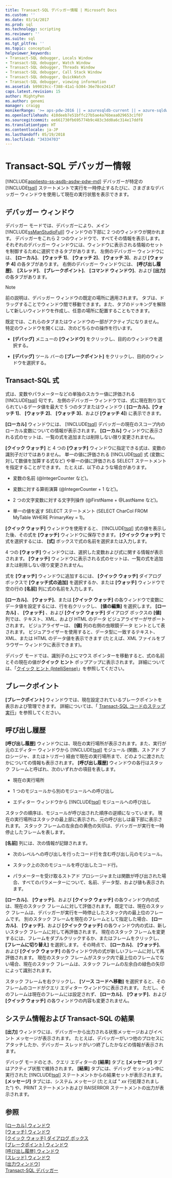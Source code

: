 ```yaml
---
title: Transact-SQL デバッガー情報 | Microsoft Docs
ms.custom: ''
ms.date: 03/14/2017
ms.prod: sql
ms.technology: scripting
ms.reviewer: ''
ms.suite: sql
ms.tgt_pltfrm: ''
ms.topic: conceptual
helpviewer_keywords:
- Transact-SQL debugger, Locals Window
- Transact-SQL debugger, Watch Window
- Transact-SQL debugger, Threads Window
- Transact-SQL debugger, Call Stack Window
- Transact-SQL debugger, QuickWatch
- Transact-SQL debugger, viewing information
ms.assetid: b99819cc-f388-41a1-b304-36e78ce24147
caps.latest.revision: 15
author: MightyPen
ms.author: genemi
manager: craigg
monikerRange: '>= aps-pdw-2016 || = azuresqldb-current || = azure-sqldw-latest || >= sql-server-2016 || = sqlallproducts-allversions'
ms.openlocfilehash: 410deeb7e51bffc27b5ae4a76beaa029653c1f07
ms.sourcegitcommit: ee661730fb695774b9c483c3dd0a6c314e17ddf8
ms.translationtype: HT
ms.contentlocale: ja-JP
ms.lasthandoff: 05/19/2018
ms.locfileid: "34334703"
---
```

# <a name="transact-sql-debugger---information"></a>Transact-SQL デバッガー情報
[!INCLUDE[appliesto-ss-asdb-asdw-pdw-md](../../includes/appliesto-ss-asdb-asdw-pdw-md.md)]
  デバッガーが特定の [!INCLUDE[tsql](../../includes/tsql-md.md)] ステートメントで実行を一時停止するたびに、さまざまなデバッガー ウィンドウを使用して現在の実行状態を表示できます。  
  
## <a name="debugger-windows"></a>デバッガー ウィンドウ  
 デバッガー モードでは、デバッガーにより、メイン [!INCLUDE[ssManStudioFull](../../includes/ssmanstudiofull-md.md)] ウィンドウの下部に 2 つのウィンドウが開かれます。 デバッガーをこれら 2 つのウィンドウで、すべてその情報を表示します。 それぞれのデバッガー ウィンドウには、ウィンドウに表示される情報のセットを制御するために選択できるタブがあります。 左側のデバッガー ウィンドウには、 **[ローカル]**、 **[ウォッチ 1]**、 **[ウォッチ 2]**、 **[ウォッチ 3]**、および **[ウォッチ 4]** の各タブがあります。 右側のデバッガー ウィンドウには、 **[呼び出し履歴]**、 **[スレッド]**、 **[ブレークポイント]**、 **[コマンド ウィンドウ]**、および **[出力]** の各タブがあります。  
  
> [!NOTE]  
>  前の説明は、デバッガー ウィンドウの既定の場所に適用されます。 タブは、ドラッグすることでウィンドウ間で移動できます。また、タブのドッキングを解除して新しいウィンドウを作成し、任意の場所に配置することもできます。  
  
 既定では、これらのタブまたはウィンドウの一部がアクティブになりません。 特定のウィンドウを開くには、次のどちらかの操作を行います。  
  
-   **[デバッグ]** メニューの **[ウィンドウ]** をクリックし、目的のウィンドウを選択する。  
  
-   **[デバッグ]** ツール バーの **[ブレークポイント]** をクリックし、目的のウィンドウを選択する。  
  
## <a name="transact-sql-expressions"></a>Transact-SQL 式  
 式は、変数やパラメーターなどの単独のスカラー値に評価される [!INCLUDE[tsql](../../includes/tsql-md.md)] 句です。 左側のデバッガー ウィンドウでは、式に現在割り当てられているデータ値を最大で 5 つのタブまたはウィンドウ ( **[ローカル]、[ウォッチ 1]**、 **[ウォッチ 2]**、 **[ウォッチ 3]**、および **[ウォッチ 4]**) に表示できます。  
  
 **[ローカル]** ウィンドウには、 [!INCLUDE[tsql](../../includes/tsql-md.md)] デバッガーの現在のスコープ内のローカル変数についての情報が表示されます。 **[ローカル]** ウィンドウに表示される式のセットは、一覧の式を追加または削除しない限り変更されません。  
  
 **[クイック ウォッチ]** と 4 つの **[ウォッチ]** ウィンドウに指定できる式は、変数の識別子だけではありません。 単一の値に評価される [!INCLUDE[tsql](../../includes/tsql-md.md)] 式 (変数に対して数値を加算する式など) や単一の値に評価される SELECT ステートメントを指定することができます。 たとえば、以下のような場合があります。  
  
-   変数の名前 (@IntegerCounter など)。  
  
-   変数に対する算術演算 (@IntegerCounter + 1 など)。  
  
-   2 つの文字変数に対する文字列操作 (@FirstName + @LastName など)。  
  
-   単一の値を返す SELECT ステートメント (SELECT CharCol FROM MyTable WHERE PrimaryKey = 1)。  
  
 **[クイック ウォッチ]** ウィンドウを使用すると、 [!INCLUDE[tsql](../../includes/tsql-md.md)] 式の値を表示した後、その式を **[ウォッチ]** ウィンドウに保存できます。 **[クイック ウォッチ]** で式を選択するには、 **[式]** ボックスで式の名前を選択または入力します。  
  
 4 つの **[ウォッチ]** ウィンドウには、選択した変数および式に関する情報が表示されます。 **[ウォッチ]** ウィンドウに表示される式のセットは、一覧の式を追加または削除しない限り変更されません。  
  
 式を **[ウォッチ]** ウィンドウに追加するには、 **[クイック ウォッチ]** ダイアログ ボックスで **[ウォッチ式の追加]** を選択するか、または **[ウォッチ]** ウィンドウで空の行の **[名前]** 列に式の名前を入力します。  
  
 **[ローカル]**、 **[ウォッチ]**、または **[クイック ウォッチ]** の各ウィンドウで変数にデータ値を設定するには、行を右クリックし、 **[値の編集]** を選択します。 **[ローカル]** 、 **[ウォッチ]** 、および **[クイック ウォッチ]** ダイアログ ボックスの **[値]** 列では、テキスト、XML、および HTML のデータ ビジュアライザーがサポートされます。 ビジュアライザーは、 **[値]** 列の右側の虫眼鏡データ ヒントとして表されます。 ビジュアライザーを使用すると、データ型に一致するテキスト、XML、または HTML のデータ値を表示できます (たとえば、XML ファイルをブラウザー ウィンドウに表示できます)。  
  
 デバッグ モードでは、識別子の上にマウス ポインターを移動すると、式の名前とその現在の値が**クイック ヒント** ポップアップに表示されます。 詳細については、「[クイック ヒント &#40;IntelliSense&#41;](../../relational-databases/scripting/quick-info-intellisense.md)」を参照してください。  
  
## <a name="breakpoints"></a>ブレークポイント  
 **[ブレークポイント]** ウィンドウでは、現在設定されているブレークポイントを表示および管理できます。 詳細については、「 [Transact-SQL コードのステップ実行](../../relational-databases/scripting/step-through-transact-sql-code.md)」を参照してください。  
  
## <a name="call-stacks"></a>呼び出し履歴  
 **[呼び出し履歴]** ウィンドウには、現在の実行場所が表示されます。また、実行が元のエディター ウィンドウから [!INCLUDE[tsql](../../includes/tsql-md.md)] モジュール (関数、ストアド プロシージャ、またはトリガー) 経由で現在の実行場所まで、どのように渡されたかについての情報も表示されます。 **[呼び出し履歴]** ウィンドウの各行はスタック フレームと呼ばれ、次のいずれかの項目を表します。  
  
-   現在の実行場所  
  
-   1 つのモジュールから別のモジュールへの呼び出し  
  
-   エディター ウィンドウから [!INCLUDE[tsql](../../includes/tsql-md.md)] モジュールへの呼び出し  
  
 スタックの順序は、モジュールが呼び出された順序の逆順になっています。 現在の実行場所はスタックの最上部に表示され、元の呼び出しは最下部に表示されます。 スタック フレームの左余白の黄色の矢印は、デバッガーが実行を一時停止したフレームを表します。  
  
 **[名前]** 列には、次の情報が記録されます。  
  
-   次のレベルへの呼び出しを行ったコード行を含む呼び出し元のモジュール。  
  
-   スタック上の次のモジュールを呼び出したコード行。  
  
-   パラメーターを受け取るストアド プロシージャまたは関数が呼び出された場合、すべてのパラメーターについて、名前、データ型、および値も表示されます。  
  
 **[ローカル]**、 **[ウォッチ]**、および **[クイック ウォッチ]** の各ウィンドウ内の式は、現在のスタック フレームに対して評価されます。 既定では、現在のスタック フレームは、デバッガーが実行を一時停止したスタック内の最上位のフレームです。 別のスタック フレームを現在のフレームとして指定した場合、 **[ローカル]**、 **[ウォッチ]**、および **[クイック ウォッチ]** の各ウィンドウ内の式は、新しいスタック フレームに対して再評価されます。 現在のスタック フレームを変更するには、フレームをダブルクリックするか、またはフレームをクリックし、 **[フレームに切り替え]** を選択します。 その時点で、 **[ローカル]**、 **[ウォッチ]**、および **[クイック ウォッチ]** の各ウィンドウ内の式が新しいフレームに対して再評価されます。 現在のスタック フレームがスタック内で最上位のフレームでない場合、現在のスタック フレームは、スタック フレームの左余白の緑色の矢印によって識別されます。  
  
 スタック フレームを右クリックし、 **[ソース コードへ移動]** を選択すると、そのフレームのコードがクエリ エディター ウィンドウに表示されます。 ただし、そのフレームは現在のフレームには設定されず、 **[ローカル]**、 **[ウォッチ]**、および **[クイック ウォッチ]** の各ウィンドウの内容も変更されません。  
  
## <a name="system-information-and-transact-sql-results"></a>システム情報および Transact-SQL の結果  
 **[出力]** ウィンドウには、デバッガーから出力される状態メッセージおよびイベント メッセージが表示されます。 たとえば、デバッガーがいつ他のプロセスにアタッチしたか、デバッガー スレッドがいつ終了したかなどの情報が表示されます。  
  
 デバッグ モードのとき、クエリ エディターの **[結果]** タブと **[メッセージ]** タブはアクティブ状態で維持されます。 **[結果]** タブには、デバッグ セッション中に実行された [!INCLUDE[tsql](../../includes/tsql-md.md)] ステートメントからの結果セットが表示されます。 **[メッセージ]** タブには、システム メッセージ (たとえば " *xx* 行処理されました") や、PRINT ステートメントおよび RAISERROR ステートメントの出力が表示されます。  
  
## <a name="see-also"></a>参照  
 [[ローカル] ウィンドウ](../../relational-databases/scripting/transact-sql-debugger-locals-window.md)   
 [[ウォッチ] ウィンドウ](../../relational-databases/scripting/transact-sql-debugger-watch-window.md)   
 [[クイック ウォッチ] ダイアログ ボックス](../../relational-databases/scripting/transact-sql-debugger-quickwatch-dialog-box.md)   
 [[ブレークポイント] ウィンドウ](../../relational-databases/scripting/transact-sql-debugger-breakpoints-window.md)   
 [[呼び出し履歴] ウィンドウ](../../relational-databases/scripting/transact-sql-debugger-call-stack-window.md)   
 [[スレッド] ウィンドウ](../../relational-databases/scripting/transact-sql-debugger-threads-window.md)   
 [[出力ウィンドウ]](../../relational-databases/scripting/transact-sql-debugger-output-window.md)   
 [Transact-SQL デバッガー](../../relational-databases/scripting/transact-sql-debugger.md)  
  
  

